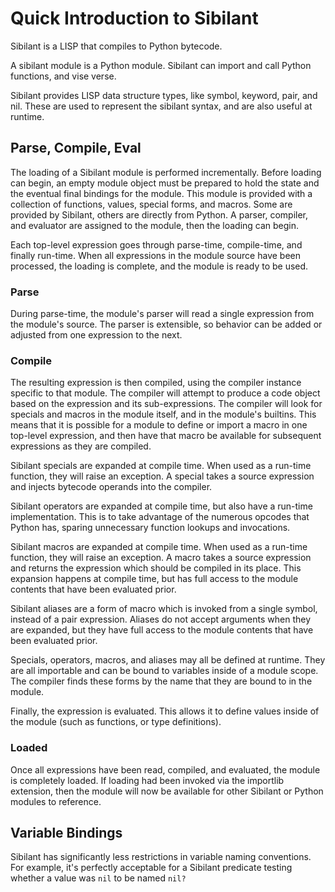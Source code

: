 
# Quick Introduction to Sibilant

Sibilant is a LISP that compiles to Python bytecode.

A sibilant module is a Python module. Sibilant can import and call
Python functions, and vise verse.

Sibilant provides LISP data structure types, like symbol, keyword,
pair, and nil. These are used to represent the sibilant syntax, and
are also useful at runtime.


## Parse, Compile, Eval

The loading of a Sibilant module is performed incrementally. Before
loading can begin, an empty module object must be prepared to hold the
state and the eventual final bindings for the module. This module is
provided with a collection of functions, values, special forms, and
macros. Some are provided by Sibilant, others are directly from
Python. A parser, compiler, and evaluator are assigned to the module,
then the loading can begin.

Each top-level expression goes through parse-time, compile-time, and
finally run-time. When all expressions in the module source have been
processed, the loading is complete, and the module is ready to be
used.


### Parse

During parse-time, the module's parser will read a single expression
from the module's source. The parser is extensible, so behavior can be
added or adjusted from one expression to the next.


### Compile

The resulting expression is then compiled, using the compiler instance
specific to that module. The compiler will attempt to produce a code
object based on the expression and its sub-expressions. The compiler
will look for specials and macros in the module itself, and in the
module's builtins. This means that it is possible for a module to
define or import a macro in one top-level expression, and then have
that macro be available for subsequent expressions as they are
compiled.

Sibilant specials are expanded at compile time. When used as a
run-time function, they will raise an exception. A special takes a
source expression and injects bytecode operands into the compiler.

Sibilant operators are expanded at compile time, but also have a
run-time implementation. This is to take advantage of the numerous
opcodes that Python has, sparing unnecessary function lookups and
invocations.

Sibilant macros are expanded at compile time. When used as a run-time
function, they will raise an exception. A macro takes a source
expression and returns the expression which should be compiled in its
place. This expansion happens at compile time, but has full access to
the module contents that have been evaluated prior.

Sibilant aliases are a form of macro which is invoked from a single
symbol, instead of a pair expression. Aliases do not accept arguments
when they are expanded, but they have full access to the module
contents that have been evaluated prior.

Specials, operators, macros, and aliases may all be defined at
runtime. They are all importable and can be bound to variables inside
of a module scope. The compiler finds these forms by the name that
they are bound to in the module.

Finally, the expression is evaluated. This allows it to define values
inside of the module (such as functions, or type definitions).


### Loaded

Once all expressions have been read, compiled, and evaluated, the
module is completely loaded. If loading had been invoked via the
importlib extension, then the module will now be available for other
Sibilant or Python modules to reference.


## Variable Bindings

Sibilant has significantly less restrictions in variable naming
conventions. For example, it's perfectly acceptable for a Sibilant
predicate testing whether a value was `nil` to be named `nil?`
